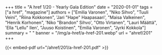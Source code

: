 +++
title = "A href 1/20 - Yearly Gala Edition"
date = "2020-01-01"
tags = ["a href", "magazine"]
authors = ["Emilia Varonen", "Niko Sihvo", "Tuuli Veini", "Riina Kokkonen", 'Jari "Hape" Haapasaari', "Maisa Valkeinen", "Henrik Korhonen", 'Niko "Brandon" Sihvo', "Otto Virtanen", "Lauri Määttä", 'Ella "Lellu" Ilen', "Juuso Koistinen", "Emilia Varonen", "Jyrki Kokkola"]
summary = " "
banner = "/img/a-href/a-href-201.webp"
url = "ahref/201"
+++

{{< embed-pdf url="/ahref/201/a-href-201.pdf" >}}
